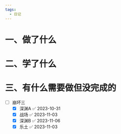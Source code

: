 ```yaml
---
tags:
  - 日记
---
```




# 一、做了什么




# 二、学了什么




# 三、有什么需要做但没完成的

- [ ] 崩坏三
	- [x] 深渊A ✅ 2023-10-31
	- [x] 战场 ✅ 2023-11-03
	- [x] 深渊B ✅ 2023-11-06
	- [x] 乐土 ✅ 2023-11-03
